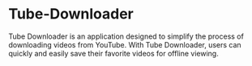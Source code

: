 # Tube-Downloader
Tube Downloader  is an application designed to simplify the process of downloading videos from YouTube. With Tube Downloader, users can quickly and easily save their favorite videos for offline viewing.
